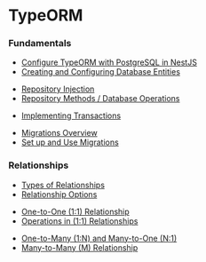 # TypeORM

### Fundamentals

- [Configure TypeORM with PostgreSQL in NestJS](./typeorm-config.md)
- [Creating and Configuring Database Entities](./entity.md)

<div></div>

- [Repository Injection](./repository.md)
- [Repository Methods / Database Operations](./methods.md)

<div></div>

- [Implementing Transactions](./create-transaction.md)

<div></div>

- [Migrations Overview](./migrations-overview.md)
- [Set up and Use Migrations](./migrations.md)

### Relationships

- [Types of Relationships](./relationships.md)
- [Relationship Options](./relationship-options.md)

<div></div>

- [One-to-One (1:1) Relationship](./one-to-one.md)
- [Operations in (1:1) Relationships](./operations-one-one.md)

<div></div>

- [One-to-Many (1:N) and Many-to-One (N:1)](./one-to-many.md)
- [Many-to-Many (M) Relationship](./many-to-many.md)
